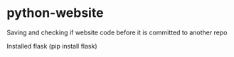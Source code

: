 # python-website

Saving and checking if website code before it is committed to another repo

Installed flask (pip install flask)
